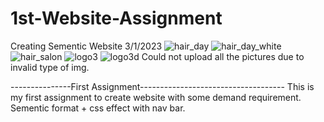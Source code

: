 # 1st-Website-Assignment
Creating Sementic Website 3/1/2023
![hair_day](https://user-images.githubusercontent.com/118595048/222346966-010f290e-7ceb-4ed9-9eb2-2f208d82aca2.png)
![hair_day_white](https://user-images.githubusercontent.com/118595048/222346971-20ecfab3-2a62-4d7c-9b48-4dbf2e3924dc.png)
![hair_salon](https://user-images.githubusercontent.com/118595048/222346973-55458a09-df42-41a2-9831-ab87254900ee.png)
![logo3](https://user-images.githubusercontent.com/118595048/222346984-4658e91e-3121-4394-b407-f9cf7b14adc6.png)
![logo3d](https://user-images.githubusercontent.com/118595048/222346987-d3288111-2151-40c1-834d-349de08d19f1.png)
Could not upload all the pictures due to invalid type of img. 


---------------First Assignment------------------------------------
This is my first assignment to create website with some demand requirement. 
Sementic format + css effect with nav bar.
